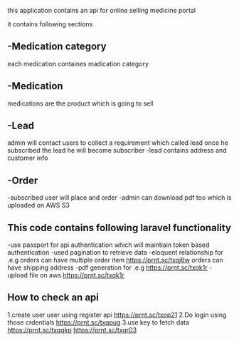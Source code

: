 this application contains an api for online selling medicine portal

it contains following sections

-Medication category
--------------------------------------------------
each medication containes madication category 


-Medication
------------------------------------------------
medications are the product which is going to sell


-Lead
--------------------------------------------------
admin will contact users to collect a requirement which called lead once he subscribed the lead he will become subscriber
-lead contains address and customer info 


-Order
------------------------------------------------
-subscribed user will place and order 
-admin can download pdf too which is uploaded on AWS S3


This code contains following laravel functionality
----------------------------------------------------
-use passport for api authentication 
which will maintiain token based authentication
-used pagination to retrieve data
-eloquent relationship 
for .e.g 
orders can have multiple order item https://prnt.sc/txqj6w
orders can have shipping address
-pdf generation 
for .e.g 
https://prnt.sc/txqk1r
-upload file on aws 
https://prnt.sc/txqk1r


How to check an api
-------------------------------------------------------------
1.create user user using register api https://prnt.sc/txqp21
2.Do login using those crdentials https://prnt.sc/txqpug
3.use key to fetch data https://prnt.sc/txqqkp https://prnt.sc/txqr03
